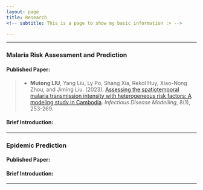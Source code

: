 ```yaml
---
layout: page
title: Research
<!-- subtitle: This is a page to show my basic information :> -->

---
```


<!--Now, I am work on two research-->

----



### Malaria Risk Assessment and Prediction

#### Published Paper:

> - **Mutong LIU**, Yang Liu, Ly Po, Shang Xia, Rekol Huy, Xiao-Nong Zhou, and Jiming Liu. (2023). [Assessing the spatiotemporal malaria transmission intensity with heterogeneous risk factors: A modeling study in Cambodia](https://www.sciencedirect.com/science/article/pii/S2468042723000064). *Infectious Disease Modelling*, 8(1), 253-269.

#### Brief Introduction:



-------



### Epidemic Prediction

#### Published Paper:



#### Brief Introduction:



------


